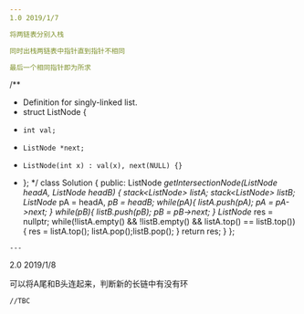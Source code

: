 ```yaml
---
1.0 2019/1/7

将两链表分别入栈

同时出栈两链表中指针直到指针不相同

最后一个相同指针即为所求
```
/**
 * Definition for singly-linked list.
 * struct ListNode {
 *     int val;
 *     ListNode *next;
 *     ListNode(int x) : val(x), next(NULL) {}
 * };
 */
class Solution {
public:
    ListNode *getIntersectionNode(ListNode *headA, ListNode *headB) {
        stack<ListNode*> listA;
        stack<ListNode*> listB;
        ListNode* pA = headA, *pB = headB;
        while(pA){
            listA.push(pA);
            pA = pA->next;
        }
        while(pB){
            listB.push(pB);
            pB = pB->next;
        }
        ListNode* res = nullptr;
        while(!listA.empty() && !listB.empty() && listA.top() == listB.top()){
            res = listA.top();
            listA.pop();listB.pop();
        }
        return res;
    }
};
```
---
```

2.0 2019/1/8

可以将A尾和B头连起来，判断新的长链中有没有环
```
//TBC
```
